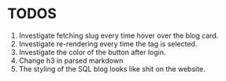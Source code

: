 # TODOS

1. Investigate fetching slug every time hover over the blog card.
2. Investigate re-rendering every time the tag is selected.
3. Investigate the color of the button after login.
4. Change h3 in parsed markdown
5. The styling of the SQL blog looks like shit on the website.